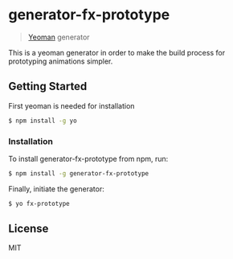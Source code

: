 # generator-fx-prototype

> [Yeoman](http://yeoman.io) generator

This is a yeoman generator in order to make the build process for
prototyping animations simpler.


## Getting Started
First yeoman is needed for installation

```bash
$ npm install -g yo
```

### Installation 

To install generator-fx-prototype from npm, run:

```bash
$ npm install -g generator-fx-prototype
```

Finally, initiate the generator:

```bash
$ yo fx-prototype
```

## License

MIT
